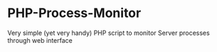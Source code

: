 PHP-Process-Monitor
===================

Very simple (yet very handy) PHP script to monitor Server processes through web interface
